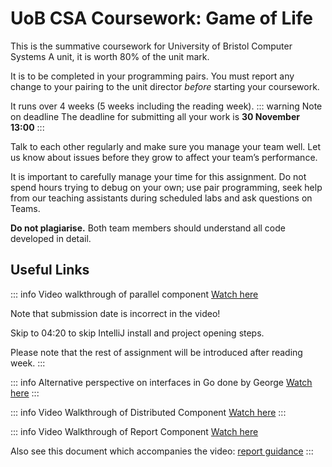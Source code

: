 # UoB CSA Coursework: Game of Life

This is the summative coursework for University of Bristol Computer Systems A unit,
it is worth 80% of the unit mark.

It is to be completed in your programming pairs.
You must report any change to your pairing to the unit director *before* starting your coursework.

It runs over 4 weeks (5 weeks including the reading week).
::: warning Note on deadline
The deadline for submitting all your work is **30 November 13:00**
:::

Talk to each other regularly and make sure you manage your team well.
Let us know about issues before they grow to affect your team’s performance.

It is important to carefully manage your time for this assignment.
Do not spend hours trying to debug on your own; use pair programming, seek help from our teaching assistants during scheduled labs and ask questions on Teams.

**Do not plagiarise.** Both team members should understand all code developed in detail.

## Useful Links

::: info Video walkthrough of parallel component
[Watch here](https://web.microsoftstream.com/video/990e039f-4bc1-4b22-b0b1-ae895ee07163)

Note that submission date is incorrect in the video!

Skip to 04:20 to skip IntelliJ install and project opening steps.

Please note that the rest of assignment will be introduced after reading week.
:::

::: info Alternative perspective on interfaces in Go done by George
[Watch here](https://web.microsoftstream.com/video/30a6b464-aa7a-4e56-abf8-3534275440e3)
:::

::: info Video Walkthrough of Distributed Component
[Watch here](https://web.microsoftstream.com/video/b4f92750-6f76-4f51-8d37-93413c3cb088)
:::

::: info Video Walkthrough of Report Component
[Watch here](https://web.microsoftstream.com/video/b5e8cf95-981c-4c26-8522-cc0210293d51)

Also see this document which accompanies the video:
[report guidance](golang/report-guidance.md)
:::
